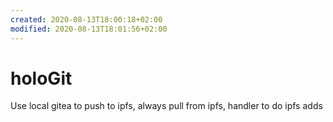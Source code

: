 ```yaml
---
created: 2020-08-13T18:00:18+02:00
modified: 2020-08-13T18:01:56+02:00
---
```


# holoGit

Use local gitea to push to ipfs, always pull from ipfs, handler to do ipfs adds